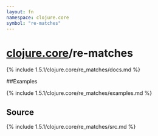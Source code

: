 ```yaml
---
layout: fn
namespace: clojure.core
symbol: "re-matches"
---
```


# [clojure.core](../)/re-matches

{% include 1.5.1/clojure.core/re_matches/docs.md %}

##Examples

{% include 1.5.1/clojure.core/re_matches/examples.md %}
## Source
{% include 1.5.1/clojure.core/re_matches/src.md %}

